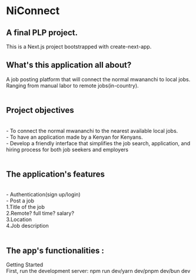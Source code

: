 # NiConnect
<h2> A final PLP project. </h2> 
This is a Next.js project bootstrapped with create-next-app.

<h2> What's this application all about? </h2>
A job posting platform that will connect the normal mwananchi to local jobs.  
Ranging from manual labor to remote jobs(in-country). <br> <br>

<h2> Project objectives </h2> <br>
- To connect the normal mwananchi to the nearest available local jobs. <br>
- To have an application made by a Kenyan for Kenyans. <br>
- Develop a friendly interface that simplifies the job search, application, and hiring process for both job seekers and employers <br> <br> 

<h2>The application's features </h2> <br> 
- Authentication(sign up/login) <br> 
- Post a job <br> 
  1.Title of the job <br> 
  2.Remote? full time? salary? <br> 
  3.Location <br> 
  4.Job description <br> <br>

<h2>The app's functionalities : </h2> 
Getting Started <br>  
First, run the development server:  
npm run dev/yarn dev/pnpm dev/bun dev



